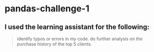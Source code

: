 # pandas-challenge-1
## I used the learning assistant for the following: 
> identify typos or errors in my code. 
> do further analysis on the purchase history of the top 5 clients. 
